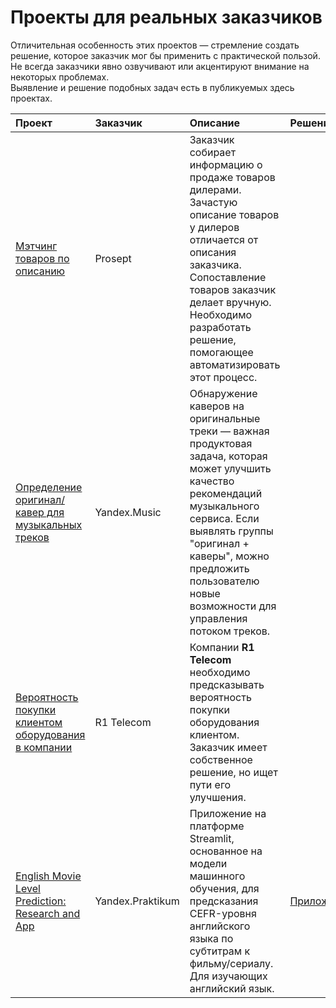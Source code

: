 # Проекты для реальных заказчиков

Отличительная особенность этих проектов — стремление создать решение, которое заказчик мог бы применить с практической пользой.  
Не всегда заказчики явно озвучивают или акцентируют внимание на некоторых проблемах.  
Выявление и решение подобных задач есть в публикуемых здесь проектах.


| Проект                | Заказчик    | Описание              | Решение         |
|:----------------------|:------------|:----------------------|:----------------|
| [Мэтчинг товаров по описанию](https://github.com/Nanobelka/prosept_matching) | Prosept | Заказчик собирает информацию о продаже товаров дилерами. Зачастую описание товаров у дилеров отличается от описания заказчика. Сопоставление товаров заказчик делает вручную. Необходимо разработать решение, помогающее автоматизировать этот процесс. |   |
| [Определение оригинал/кавер для музыкальных треков](https://github.com/Nanobelka/Yandex_Music_original_detection) | Yandex.Music | Обнаружение каверов на оригинальные треки — важная продуктовая задача, которая может улучшить качество рекомендаций музыкального сервиса. Если выявлять группы "оригинал + каверы", можно предложить пользователю новые возможности для управления потоком треков. |   |
| [Вероятность покупки клиентом оборудования в компании](https://github.com/Nanobelka/R1_2800_features) | R1 Telecom | Компании **R1 Telecom** необходимо предсказывать вероятность покупки оборудования клиентом. Заказчик имеет собственное решение, но ищет пути его улучшения. |   |
| [English Movie Level Prediction: Research and App](https://github.com/Nanobelka/english_subtitles_level) | Yandex.Praktikum | Приложение на платформе Streamlit, основанное на модели машинного обучения, для предсказания CEFR-уровня английского языка по субтитрам к фильму/сериалу. Для изучающих английский язык. | [Приложение](https://movie-level.streamlit.app/) |
